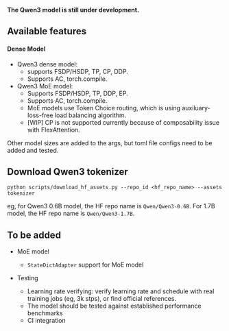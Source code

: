 **The Qwen3 model is still under development.**


## Available features
#### Dense Model
- Qwen3 dense model:
    - supports FSDP/HSDP, TP, CP, DDP.
    - Supports AC, torch.compile.
- Qwen3 MoE model:
    - Supports FSDP/HSDP, TP, DDP, EP.
    - Supports AC, torch.compile.
    - MoE models use Token Choice routing, which is using auxiluary-loss-free load balancing algorithm.
    - [WIP] CP is not supported currently because of composability issue with FlexAttention.


Other model sizes are added to the args, but toml file configs need to be added and tested.

## Download Qwen3 tokenizer
```python scripts/download_hf_assets.py --repo_id <hf_repo_name> --assets tokenizer```

eg, for Qwen3 0.6B model, the HF repo name is `Qwen/Qwen3-0.6B`. For 1.7B model, the HF repo name is `Qwen/Qwen3-1.7B`.


## To be added
- MoE model
    - `StateDictAdapter` support for MoE model

- Testing
    - Learning rate verifying: verify learning rate and schedule with real training jobs (eg, 3k stps), or find official references.
    - The model should be tested against established performance benchmarks
    - CI integration

